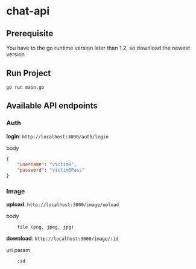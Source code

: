 # chat-api


## Prerequisite 
You have to the go runtime version later than 1.2, so download the newest version
## Run Project
```
go run main.go
```

## Available API endpoints
### Auth
**login**: `http://localhost:3000/auth/login`

body
```json
{
    "username": "victim0",
    "password": "victim0Pass"
}
```
### Image

**upload**: `http://localhost:3000/image/upload`

body
```
    file (png, jpeg, jpg)
```

**download**: `http://localhost:3000/image/:id`

uri param
```
    :id
```


